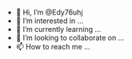 - 👋 Hi, I’m @Edy76uhj
- 👀 I’m interested in ...
- 🌱 I’m currently learning ...
- 💞️ I’m looking to collaborate on ...
- 📫 How to reach me ...

<!---
Edy76uhj/Edy76uhj is a ✨ special ✨ repository because its `README.md` (this file) appears on your GitHub profile.
You can click the Preview link to take a look at your changes.
--->
